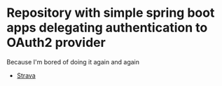 # Repository with simple spring boot apps delegating authentication to OAuth2 provider

Because I'm bored of doing it again and again

* [Strava](./strava/README.md)
